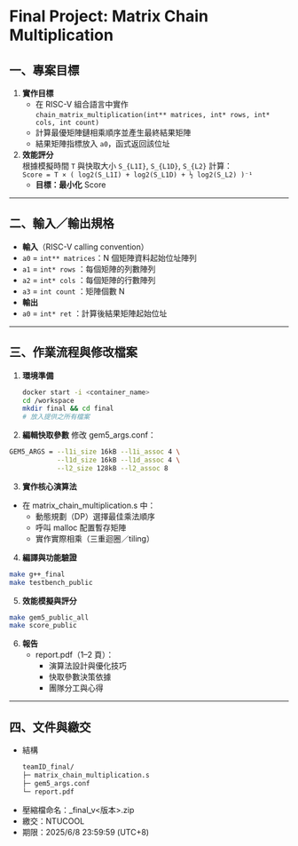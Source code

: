 # Final Project: Matrix Chain Multiplication

## 一、專案目標

1. **實作目標**
   - 在 RISC-V 組合語言中實作  
     `chain_matrix_multiplication(int** matrices, int* rows, int* cols, int count)`
   - 計算最優矩陣鏈相乘順序並產生最終結果矩陣
   - 結果矩陣指標放入 `a0`，函式返回該位址
2. **效能評分**  
   根據模擬時間 `T` 與快取大小 `S_{L1I}`, `S_{L1D}`, `S_{L2}` 計算：  
    `Score = T × ( log2(S_L1I) + log2(S_L1D) + ½ log2(S_L2) )⁻¹`
   - **目標：最小化** Score

---

## 二、輸入／輸出規格

- **輸入**（RISC-V calling convention）
- `a0` = `int** matrices`：N 個矩陣資料起始位址陣列
- `a1` = `int* rows` ：每個矩陣的列數陣列
- `a2` = `int* cols` ：每個矩陣的行數陣列
- `a3` = `int count` ：矩陣個數 N
- **輸出**
- `a0` = `int* ret` ：計算後結果矩陣起始位址

---

## 三、作業流程與修改檔案

1. **環境準備**
   ```bash
   docker start -i <container_name>
   cd /workspace
   mkdir final && cd final
   # 放入提供之所有檔案
   ```
2. **編輯快取參數**
   修改 gem5_args.conf：

```bash
GEM5_ARGS = --l1i_size 16kB --l1i_assoc 4 \
            --l1d_size 16kB --l1d_assoc 4 \
            --l2_size 128kB --l2_assoc 8
```

3. **實作核心演算法**

- 在 matrix_chain_multiplication.s 中：
  - 動態規劃（DP）選擇最佳乘法順序
  - 呼叫 malloc 配置暫存矩陣
  - 實作實際相乘（三重迴圈／tiling）

4. **編譯與功能驗證**

```bash
make g++_final
make testbench_public
```

5. **效能模擬與評分**

```bash
make gem5_public_all
make score_public
```

6. **報告**
   - report.pdf（1–2 頁）：
     - 演算法設計與優化技巧
     - 快取參數決策依據
     - 團隊分工與心得

---

## 四、文件與繳交

- 結構
  ```bash
  teamID_final/
  ├─ matrix_chain_multiplication.s
  ├─ gem5_args.conf
  └─ report.pdf
  ```
- 壓縮檔命名：<teamID>\_final_v<版本>.zip
- 繳交：NTUCOOL
- 期限：2025/6/8 23:59:59 (UTC+8)
